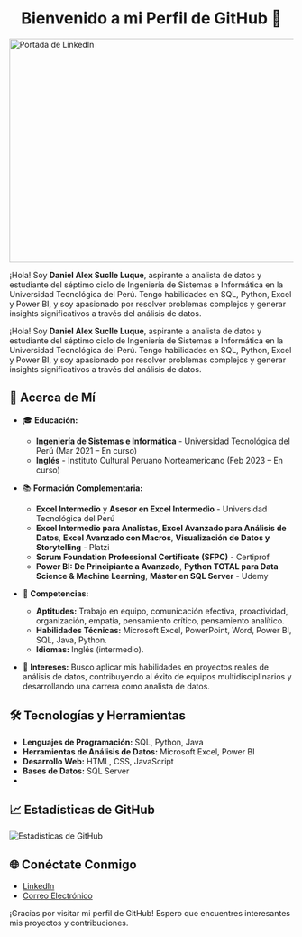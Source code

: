 <div align="center">
  <h1 align="center">Bienvenido a mi Perfil de GitHub 👋</h1>
</div>

<img src="https://i.ibb.co/PGjjTCj/your-image-name.jpg" alt="Portada de LinkedIn" width="1584" height="396">

¡Hola! Soy **Daniel Alex Suclle Luque**, aspirante a analista de datos y estudiante del séptimo ciclo de Ingeniería de Sistemas e Informática en la Universidad Tecnológica del Perú. Tengo habilidades en SQL, Python, Excel y Power BI, y soy apasionado por resolver problemas complejos y generar insights significativos a través del análisis de datos.


¡Hola! Soy **Daniel Alex Suclle Luque**, aspirante a analista de datos y estudiante del séptimo ciclo de Ingeniería de Sistemas e Informática en la Universidad Tecnológica del Perú. Tengo habilidades en SQL, Python, Excel y Power BI, y soy apasionado por resolver problemas complejos y generar insights significativos a través del análisis de datos.

## 🌟 Acerca de Mí
- 🎓 **Educación:**
  - **Ingeniería de Sistemas e Informática** - Universidad Tecnológica del Perú (Mar 2021 – En curso)
  - **Inglés** - Instituto Cultural Peruano Norteamericano (Feb 2023 – En curso)

- 📚 **Formación Complementaria:**
  - **Excel Intermedio** y **Asesor en Excel Intermedio** - Universidad Tecnológica del Perú
  - **Excel Intermedio para Analistas**, **Excel Avanzado para Análisis de Datos**, **Excel Avanzado con Macros**, **Visualización de Datos y Storytelling** - Platzi
  - **Scrum Foundation Professional Certificate (SFPC)** - Certiprof
  - **Power BI: De Principiante a Avanzado**, **Python TOTAL para Data Science & Machine Learning**, **Máster en SQL Server** - Udemy

- 💼 **Competencias:**
  - **Aptitudes:** Trabajo en equipo, comunicación efectiva, proactividad, organización, empatía, pensamiento crítico, pensamiento analítico.
  - **Habilidades Técnicas:** Microsoft Excel, PowerPoint, Word, Power BI, SQL, Java, Python.
  - **Idiomas:** Inglés (intermedio).

- 💬 **Intereses:** Busco aplicar mis habilidades en proyectos reales de análisis de datos, contribuyendo al éxito de equipos multidisciplinarios y desarrollando una carrera como analista de datos.

## 🛠️ Tecnologías y Herramientas
- **Lenguajes de Programación:** SQL, Python, Java
- **Herramientas de Análisis de Datos:** Microsoft Excel, Power BI
- **Desarrollo Web:** HTML, CSS, JavaScript
- **Bases de Datos:** SQL Server
- 
## 📈 Estadísticas de GitHub
![Estadísticas de GitHub](https://github-readme-stats.vercel.app/api?username=Dataniel31&show_icons=true&theme=radical)

## 🌐 Conéctate Conmigo
- [LinkedIn](https://www.linkedin.com/in/alexsuclle/)
- [Correo Electrónico](mailto:alexdspe02@gmail.com)

¡Gracias por visitar mi perfil de GitHub! Espero que encuentres interesantes mis proyectos y contribuciones.
